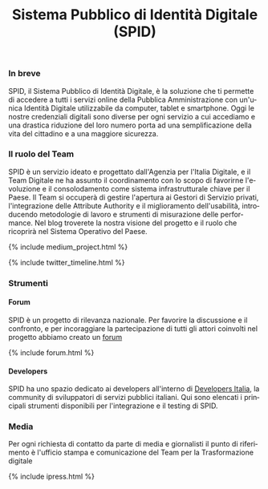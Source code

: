 ﻿---
title: Sistema Pubblico di Identità Digitale (SPID)
lang: it
permalink: /it/projects/identita-digitale.htm
layout: project
ref: spid
parent_ref: projects
people: [valerio-paolini, giovanni-bajo]
toc: true
twitter_tag: spid
medium_tag: spid
forum_category: spid
forum_limit: 3
sitemap: false
---

### In breve

SPID, il Sistema Pubblico di Identità Digitale, è la soluzione che ti permette di accedere a tutti i servizi online della Pubblica Amministrazione con un'unica Identità Digitale utilizzabile da computer, tablet e smartphone. Oggi le nostre credenziali digitali sono diverse per ogni servizio a cui accediamo e una drastica riduzione del loro numero porta ad una semplificazione della vita del cittadino e a una maggiore sicurezza.


### Il ruolo del Team

SPID è un servizio ideato e progettato dall'Agenzia per l'Italia Digitale, e il Team Digitale ne ha assunto il coordinamento con lo scopo di favorirne l'evoluzione e il consolodamento come sistema infrastrutturale chiave per il Paese. Il Team si occuperà di gestire l'apertura ai Gestori di Servizio privati, l'integrazione delle Attribute Authority e il miglioramento dell'usabilità, introducendo metodologie di lavoro e strumenti di misurazione delle performance.
Nel blog troverete la nostra visione del progetto e il ruolo che ricoprirà nel Sistema Operativo del Paese.


{% include medium_project.html %}

{% include twitter_timeline.html %}



### Strumenti 

#### Forum
SPID è un progetto di rilevanza nazionale. Per favorire la discussione e il confronto, e per incoraggiare la partecipazione di tutti gli attori coinvolti nel progetto abbiamo creato un [forum](https://forum.italia.it/c/spid)

{% include forum.html %}

#### Developers
SPID ha uno spazio dedicato ai developers all'interno di [Developers Italia](https://developers.italia.it/it/spid/), la community di sviluppatori di servizi pubblici italiani. Qui sono elencati i principali strumenti disponibili per l'integrazione e il testing di SPID.



### Media 
Per ogni richiesta di contatto da parte di media e giornalisti il punto di riferimento è l'ufficio stampa e comunicazione del Team per la Trasformazione digitale

{% include ipress.html %}



